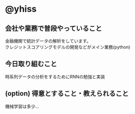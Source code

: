 # @yhiss

## 会社や業務で普段やっていること

金融機関で統計データの解析をしています。  
クレジットスコアリングモデルの開発などがメイン業務(python)

## 今日取り組むこと

時系列データの分析をするためにRNNの勉強と実装

## (option) 得意とすること・教えられること  
機械学習は多少...
